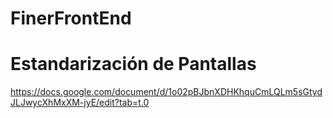 ﻿# FinerFrontEnd


 # Estandarización de Pantallas

 https://docs.google.com/document/d/1o02pBJbnXDHKhquCmLQLm5sGtydJLJwycXhMxXM-jyE/edit?tab=t.0
